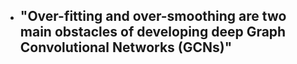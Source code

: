 - "Over-fitting and over-smoothing are two main obstacles of developing deep Graph Convolutional Networks (GCNs)"
	- 